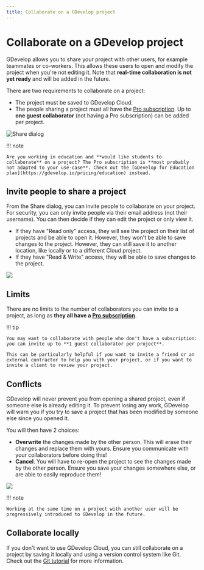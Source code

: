 ```yaml
---
title: Collaborate on a GDevelop project
---
```


# Collaborate on a GDevelop project

GDevelop allows you to share your project with other users, for example teammates or co-workers. 
This allows these users to open and modify the project when you're not editing it. Note that **real-time collaboration is not yet ready** and will be added in the future.

There are two requirements to collaborate on a project:

- The project must be saved to GDevelop Cloud.
- The people sharing a project must all have the [Pro subscription](https://gdevelop.io/pricing/business). Up to **one guest collaborator** (not having a Pro subscription) can be added per project.

![Share dialog](/gdevelop5/collaboration/share-dialog.png)

!!! note 

    Are you working in education and **would like students to collaborate** on a project? The Pro subscription is **most probably not adapted to your use-case**. Check out the [GDevelop for Education plan](https://gdevelop.io/pricing/education) instead.

## Invite people to share a project

From the Share dialog, you can invite people to collaborate on your project.
For security, you can only invite people via their email address (not their username). You can then decide if they can edit the project or only view it.

- If they have "Read only" access, they will see the project on their list of projects and be able to open it. However, they won't be able to save changes to the project. However, they can still save it to another location, like locally or to a different Cloud project.
- If they have "Read & Write" access, they will be able to save changes to the project.

![](/gdevelop5/collaboration/add-collaborator.png)

## Limits

There are no limits to the number of collaborators you can invite to a project, as long as **they all have a [Pro subscription](https://gdevelop.io/pricing/business)**.

!!! tip

    You may want to collaborate with people who don't have a subscription: you can invite up to **1 guest collaborator per project**.

    This can be particularly helpful if you want to invite a friend or an external contractor to help you with your project, or if you want to invite a client to review your project.

## Conflicts

GDevelop will never prevent you from opening a shared project, even if someone else is already editing it.
To prevent losing any work, GDevelop will warn you if you try to save a project that has been modified by someone else since you opened it.

You will then have 2 choices:

- **Overwrite** the changes made by the other person. This will erase their changes and replace them with yours. Ensure you communicate with your collaborators before doing this!
- **Cancel**. You will have to re-open the project to see the changes made by the other person. Ensure you save your changes somewhere else, or are able to easily reproduce them!

![](/gdevelop5/collaboration/project-modified.png)

!!! note

    Working at the same time on a project with another user will be progressively introduced to GDevelop in the future.

## Collaborate locally

If you don't want to use GDevelop Cloud, you can still collaborate on a project by saving it locally and using a version control system like Git.
Check out the [Git tutorial](/gdevelop5/tutorials/using-github-desktop) for more information.

